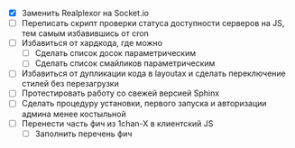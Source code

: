 - [x] Заменить Realplexor на Socket.io
- [ ] Переписать скрипт проверки статуса доступности серверов на JS, тем самым избавившись от cron
- [ ] Избавиться от хардкода, где можно
  - [ ] Сделать список досок параметрическим
  - [ ] Сделать список смайликов параметрическим
- [ ] Избавиться от дупликации кода в layoutах и сделать переключение стилей без перезагрузки
- [ ] Протестировать работу со свежей версией Sphinx
- [ ] Сделать процедуру установки, первого запуска и авторизации админа менее костыльной
- [ ] Перенести часть фич из 1chan-X в клиентский JS
  - [ ] Заполнить перечень фич